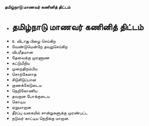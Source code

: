 **தமிழ்நாடு மாணவர் கணினித் திட்டம்**
- # தமிழ்நாடு மாணவர் கணினித் திட்டம்
- a. விடாது பிழை செய்கிற
- வேண்டுமென்றே தவறுசெய்கிற
- விபரீதமான
- தேவைக்கு முரணாண
- கட்டுமீறிய
- முறைதிறம்பிய
- சொற்கேளாத
- சிடுசிடுப்பான
- குணக்கேடுடைய
- நெறிகோணிய
- தவறான போக்குடைய
- கொடிய
- ஏறுமாறான
- தீர்ப்பு வகையில் சான்றுகளுக்கு முரண்பட்ட
- நடுவர் காட்டிய நெறிக்கு மாறான.

